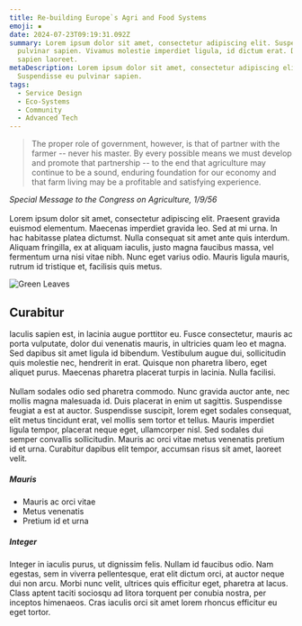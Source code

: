 ```yaml
---
title: Re-building Europe`s Agri and Food Systems
emoji: ▪️
date: 2024-07-23T09:19:31.092Z
summary: Lorem ipsum dolor sit amet, consectetur adipiscing elit. Suspendisse eu
  pulvinar sapien. Vivamus molestie imperdiet ligula, id dictum erat. Duis
  sapien laoreet.
metaDescription: Lorem ipsum dolor sit amet, consectetur adipiscing elit.
  Suspendisse eu pulvinar sapien.
tags:
  - Service Design
  - Eco-Systems
  - Community
  - Advanced Tech
---
```

> The proper role of government, however, is that of partner with the farmer -- never his master. By every possible means we must develop and promote that partnership -- to the end that agriculture may continue to be a sound, enduring foundation for our economy and that farm living may be a profitable and satisfying experience.

*Special Message to the Congress on Agriculture, 1/9/56*\
\
Lorem ipsum dolor sit amet, consectetur adipiscing elit. Praesent gravida euismod elementum. Maecenas imperdiet gravida leo. Sed at mi urna. In hac habitasse platea dictumst. Nulla consequat sit amet ante quis interdum. Aliquam fringilla, ex at aliquam iaculis, justo magna faucibus massa, vel fermentum urna nisi vitae nibh. Nunc eget varius odio. Mauris ligula mauris, rutrum id tristique et, facilisis quis metus.

![Green Leaves](/src/assets/img/fern-forest.jpeg "Green Leaves")

## Curabitur

Iaculis sapien est, in lacinia augue porttitor eu. Fusce consectetur, mauris ac porta vulputate, dolor dui venenatis mauris, in ultricies quam leo et magna. Sed dapibus sit amet ligula id bibendum. Vestibulum augue dui, sollicitudin quis molestie nec, hendrerit in erat. Quisque non pharetra libero, eget aliquet purus. Maecenas pharetra placerat turpis in lacinia. Nulla facilisi.\
\
Nullam sodales odio sed pharetra commodo. Nunc gravida auctor ante, nec mollis magna malesuada id. Duis placerat in enim ut sagittis. Suspendisse feugiat a est at auctor. Suspendisse suscipit, lorem eget sodales consequat, elit metus tincidunt erat, vel mollis sem tortor et tellus. Mauris imperdiet ligula tempor, placerat neque eget, ullamcorper nisl. Sed sodales dui semper convallis sollicitudin. Mauris ac orci vitae metus venenatis pretium id et urna. Curabitur dapibus elit tempor, accumsan risus sit amet, laoreet velit. 

##### M﻿auris

* Mauris ac orci vitae 
* Metus venenatis 
* Pretium id et urna



##### Integer 

Integer in iaculis purus, ut dignissim felis. Nullam id faucibus odio. Nam egestas, sem in viverra pellentesque, erat elit dictum orci, at auctor neque dui non arcu. Morbi nunc velit, ultrices quis efficitur eget, pharetra at lacus. Class aptent taciti sociosqu ad litora torquent per conubia nostra, per inceptos himenaeos. Cras iaculis orci sit amet lorem rhoncus efficitur eu eget tortor.
